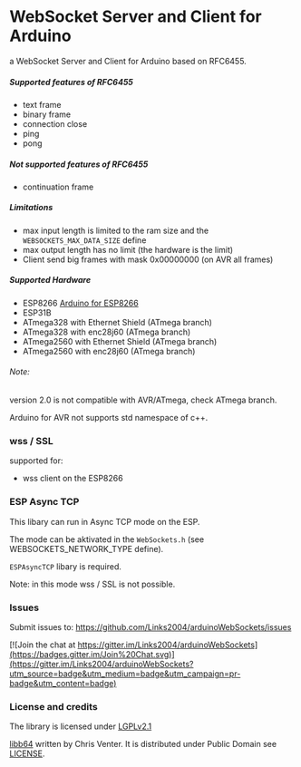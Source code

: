 WebSocket Server and Client for Arduino
===========================================

a WebSocket Server and Client for Arduino based on RFC6455.

 
##### Supported features of RFC6455 #####
 - text frame
 - binary frame
 - connection close
 - ping
 - pong
 
##### Not supported features of RFC6455 #####
 - continuation frame
  
##### Limitations #####
 - max input length is limited to the ram size and the ```WEBSOCKETS_MAX_DATA_SIZE``` define
 - max output length has no limit (the hardware is the limit)
 - Client send big frames with mask 0x00000000 (on AVR all frames)

##### Supported Hardware #####
 - ESP8266 [Arduino for ESP8266](https://github.com/Links2004/Arduino)
 - ESP31B
 - ATmega328 with Ethernet Shield (ATmega branch) 
 - ATmega328 with enc28j60 (ATmega branch) 
 - ATmega2560 with Ethernet Shield (ATmega branch) 
 - ATmega2560 with enc28j60 (ATmega branch) 
 
###### Note: ######

  version 2.0 is not compatible with AVR/ATmega, check ATmega branch.
  
  Arduino for AVR not supports std namespace of c++.
 
### wss / SSL ###
 supported for:
 - wss client on the ESP8266
 
### ESP Async TCP ###

This libary can run in Async TCP mode on the ESP.

The mode can be aktivated in the ```WebSockets.h``` (see WEBSOCKETS_NETWORK_TYPE define).

```ESPAsyncTCP``` libary is required.

Note: in this mode wss / SSL is not possible.

### Issues ###
Submit issues to: https://github.com/Links2004/arduinoWebSockets/issues

[![Join the chat at https://gitter.im/Links2004/arduinoWebSockets](https://badges.gitter.im/Join%20Chat.svg)](https://gitter.im/Links2004/arduinoWebSockets?utm_source=badge&utm_medium=badge&utm_campaign=pr-badge&utm_content=badge)

### License and credits ###

The library is licensed under [LGPLv2.1](https://github.com/Links2004/arduinoWebSockets/blob/master/LICENSE)

[libb64](http://libb64.sourceforge.net/) written by Chris Venter. It is distributed under Public Domain see [LICENSE](https://github.com/Links2004/arduinoWebSockets/blob/master/src/libb64/LICENSE).
